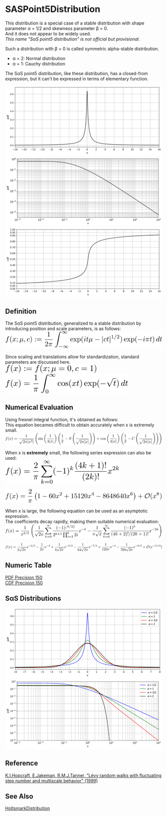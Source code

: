 # SASPoint5Distribution
 
This distribution is a special case of a stable distribution with shape parameter &alpha; = 1/2 and skewness parameter &beta; = 0.  
And it does not appear to be widely used.  
*This name "S&alpha;S point5 distribution" is not official but provisional.*

Such a distribution with &beta; = 0 is called symmetric alpha-stable distribution.  
- &alpha; = 2: Normal distribution
- &alpha; = 1: Cauchy distribution

The S&alpha;S point5 distribution, like these distribution, has a closed-from expression, but it can't be expressed in terms of elementary function.  

![pdf](figures/sas_point5_pdf.svg)  
![pdf-loglog](figures/sas_point5_pdf_loglog.svg)  
![cdf](figures/sas_point5_cdf.svg)  

## Definition
The S&alpha;S point5 distribution, generalized to a stable distribution by introducing position and scale parameters, is as follows:  
![alphahalf1](figures/alphahalf1.svg)  

Since scaling and translations allow for standardization, standard parameters are discussed here.  
![alphahalf2](figures/alphahalf2.svg)  
![alphahalf3](figures/alphahalf3.svg)  

## Numerical Evaluation
Using fresnel integral function, it's obtained as follows:  
This equation becames difficult to obtain accurately when x is extremely small.
![alphahalf4](figures/alphahalf4.svg)  

When x is **extremely** small, the following series expression can also be used:  
![alphahalf5](figures/alphahalf5.svg)  

![alphahalf6](figures/alphahalf6.svg)  

When x is large, the following equation can be used as an asymptotic expression.  
The coefficients decay rapidly, making them suitable numerical evaluation:  
![alphahalf7](figures/alphahalf7.svg)  

![alphahalf8](figures/alphahalf8.svg)  

## Numeric Table
[PDF Precision 150](results/pdf_precision150.csv)  
[CDF Precision 150](results/cdf_precision150.csv)  

## S&alpha;S Distributions
![sass-pdf](figures/sass_pdf.svg)  
![sass-pdf-loglog](figures/sass_pdf_loglog.svg)  

## Reference
[K.I.Hopcraft, E.Jakeman, R.M.J.Tanner, "Lévy random walks with fluctuating step number and multiscale behavior" (1999)](https://journals.aps.org/pre/abstract/10.1103/PhysRevE.60.5327)  

## See Also
[HoltsmarkDistribution](https://github.com/tk-yoshimura/HoltsmarkDistribution)